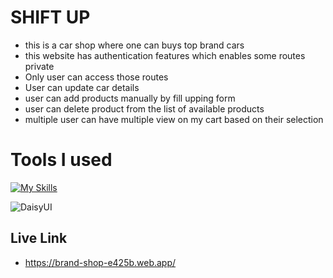 # SHIFT UP
* this is a car shop where one can buys top brand cars
* this website has authentication features which enables some routes private
* Only user can access those routes
* User can update car details 
* user can add products manually by fill upping form
* user can delete product from the list of available products
* multiple user can have multiple view on my cart based on their selection

# Tools I used
[![My Skills](https://skillicons.dev/icons?i=js,html,css,react,css,express,firebase,mongodb,netlify,tailwind,vercel,nodejs)](https://skillicons.dev)

![DaisyUI](https://img.shields.io/badge/daisyui-5A0EF8?style=plastic&logo=daisyui&logoColor=white)


## Live Link
* https://brand-shop-e425b.web.app/
